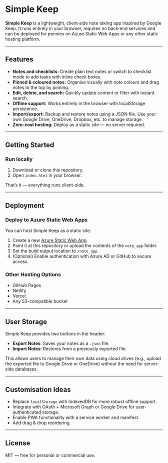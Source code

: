 # Simple Keep

**Simple Keep** is a lightweight, client‑side note taking app inspired by Google Keep. It runs entirely in your browser, requires no back‑end services and can be deployed for pennies on Azure Static Web Apps or any other static hosting platform.

---

## Features

- **Notes and checklists:** Create plain text notes or switch to checklist mode to add tasks with inline check boxes.
- **Pinned & coloured notes:** Organise visually with note colours and drag notes to the top by pinning.
- **Edit, delete, and search:** Quickly update content or filter with instant search.
- **Offline support:** Works entirely in the browser with localStorage persistence.
- **Import/export:** Backup and restore notes using a JSON file. Use your own Google Drive, OneDrive, Dropbox, etc. to manage storage.
- **Zero-cost hosting:** Deploy as a static site — no server required.

---

## Getting Started

### Run locally

1. Download or clone this repository.
2. Open `index.html` in your browser.

That’s it — everything runs client-side.

---

## Deployment

### Deploy to Azure Static Web Apps

You can host Simple Keep as a static site:

1. Create a new [Azure Static Web App](https://portal.azure.com/).
2. Point it at this repository or upload the contents of the `note_app` folder.
3. Set the build output location to `/note_app`.
4. (Optional) Enable authentication with Azure AD or GitHub to secure access.

### Other Hosting Options

- GitHub Pages
- Netlify
- Vercel
- Any S3-compatible bucket

---

## User Storage

Simple Keep provides two buttons in the header:

- **Export Notes**: Saves your notes as a `.json` file.
- **Import Notes**: Restores from a previously exported file.

This allows users to manage their own data using cloud drives (e.g., upload the exported file to Google Drive or OneDrive) without the need for server-side databases.

---

## Customisation Ideas

- Replace `localStorage` with IndexedDB for more robust offline support.
- Integrate with OAuth + Microsoft Graph or Google Drive for user-authenticated storage.
- Enable PWA functionality with a service worker and manifest.
- Add drag & drop reordering.

---

## License

MIT — free for personal or commercial use.
